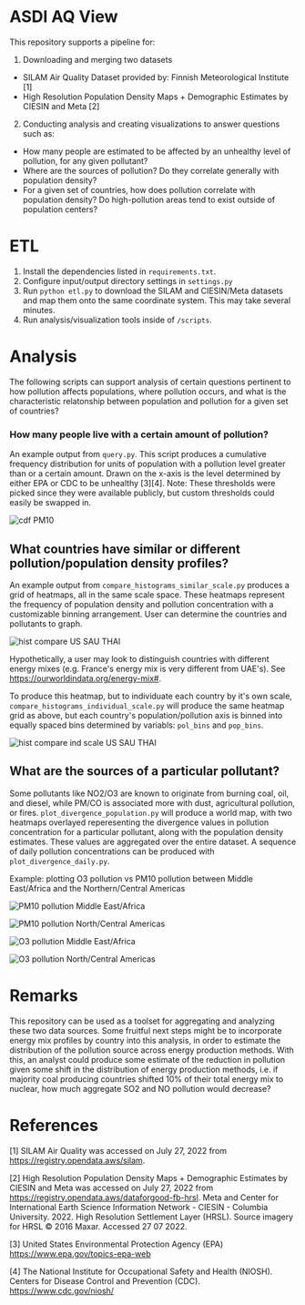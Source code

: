 # ASDI AQ View
This repository supports a pipeline for:
1. Downloading and merging two datasets
- SILAM Air Quality Dataset provided by: Finnish Meteorological Institute [1]
- High Resolution Population Density Maps + Demographic Estimates by CIESIN and Meta [2]

2. Conducting analysis and creating visualizations to answer questions such as:
- How many people are estimated to be affected by an unhealthy level of pollution, for any given pollutant?
- Where are the sources of pollution? Do they correlate generally with population density?
- For a given set of countries, how does pollution correlate with population density? Do high-pollution areas tend to exist outside of population centers?

# ETL
1. Install the dependencies listed in `requirements.txt`.
2. Configure input/output directory settings in `settings.py`
3. Run `python etl.py` to download the SILAM and CIESIN/Meta datasets and map them onto the same coordinate system. This may take several minutes.
4. Run analysis/visualization tools inside of `/scripts`.

# Analysis
The following scripts can support analysis of certain questions pertinent to how pollution affects populations, where pollution occurs, and what is the characteristic relatonship between population and pollution for a given set of countries?

### How many people live with a certain amount of pollution? 
An example output from `query.py`. This script produces a cumulative frequency distribution for units of population with a pollution level greater than or a certain amount. Drawn on the x-axis is the level determined by either EPA or CDC to be unhealthy [3][4]. Note: These thresholds were picked since they were available publicly, but custom thresholds could easily be swapped in.

![cdf PM10](/output/cfd_pm10.png)  

## What countries have similar or different pollution/population density profiles?
An example output from `compare_histograms_similar_scale.py` produces a grid of heatmaps, all in the same scale space. These heatmaps represent the frequency of population density and pollution concentration with a customizable binning arrangement. User can determine the countries and pollutants to graph. 

![hist compare US SAU THAI](/output/hist_compare_US_SAU_THAI.png)  

Hypothetically, a user may look to distinguish countries with different energy mixes (e.g. France's energy mix is very different from UAE's). See https://ourworldindata.org/energy-mix#.

To produce this heatmap, but to individuate each country by it's own scale, `compare_histograms_individual_scale.py` will produce the same heatmap grid as above, but each country's population/pollution axis is binned into equally spaced bins determined by variabls: `pol_bins` and `pop_bins`.

![hist compare ind scale US SAU THAI](/output/hist_compare_scale_unique_US_SAU_THAI.png)  

## What are the sources of a particular pollutant?
Some pollutants like NO2/O3 are known to originate from burning coal, oil, and diesel, while PM/CO is associated more with dust, agricultural pollution, or fires. `plot_divergence_population.py` will produce a world map, with two heatmaps overlayed reperesenting the divergence values in pollution concentration for a particular pollutant, along with the population density estimates. These values are aggregated over the entire dataset. A sequence of daily pollution concentrations can be produced with `plot_divergence_daily.py`.

Example: plotting O3 pollution vs PM10 pollution between Middle East/Africa and the Northern/Central Americas

![PM10 pollution Middle East/Africa](/output/pollution_PM10_middle_east_africa.png)  

![PM10 pollution North/Central Americas](/output/pollution_PM10_north_central_america.png)

![O3 pollution Middle East/Africa](/output/pollution_O3_middle_east_africa.png)  

![O3 pollution North/Central Americas](/output/pollution_O3_north_central_america.png)

# Remarks
This repository can be used as a toolset for aggregating and analyzing these two data sources. Some fruitful next steps might be to incorporate energy mix profiles by country into this analysis, in order to estimate the distribution of the pollution source across energy production methods. With this, an analyst could produce some estimate of the reduction in pollution given some shift in the distribution of energy production methods, i.e. if majority coal producing countries shifted 10% of their total energy mix to nuclear, how much aggregate SO2 and NO pollution would decrease?

# References
[1] SILAM Air Quality was accessed on July 27, 2022 from https://registry.opendata.aws/silam.  
  
[2] High Resolution Population Density Maps + Demographic Estimates by CIESIN and Meta was accessed on July 27, 2022 from https://registry.opendata.aws/dataforgood-fb-hrsl. Meta and Center for International Earth Science Information Network - CIESIN - Columbia University. 2022. High Resolution Settlement Layer (HRSL). Source imagery for HRSL © 2016 Maxar. Accessed 27 07 2022.  
  
[3] United States Environmental Protection Agency (EPA) https://www.epa.gov/topics-epa-web  
  
[4] The National Institute for Occupational Safety and Health (NIOSH). Centers for Disease Control and Prevention (CDC). https://www.cdc.gov/niosh/   



